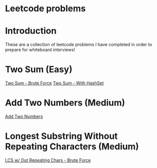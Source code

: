# Leetcode problems

# Introduction
These are a collection of leetcode problems I have completed in order to prepare for whiteboard interviews!

# Two Sum (Easy)
[Two Sum - Brute Force](https://github.com/alpizano/leetcode-problems/blob/master/TwoSumBruteForce/src/TwoSum.java)
[Two Sum - With HashSet](https://github.com/alpizano/leetcode-problems/blob/master/TwoSumWithHashTable/src/TwoSum.java)

# Add Two Numbers (Medium)
[Add Two Numbers](https://github.com/alpizano/leetcode-problems/blob/master/AddTwoNumbers/src/Solution.java)

# Longest Substring Without Repeating Characters (Medium)
[LCS w/ Out Repeating Chars - Brute Force](https://github.com/alpizano/leetcode-problems/blob/master/LongestSubstringWithoutRepeatingChars/src/Solution.java)

